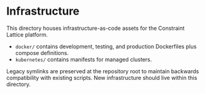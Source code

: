 # Infrastructure

This directory houses infrastructure-as-code assets for the Constraint Lattice platform.

- `docker/` contains development, testing, and production Dockerfiles plus compose definitions.
- `kubernetes/` contains manifests for managed clusters.

Legacy symlinks are preserved at the repository root to maintain backwards compatibility with
existing scripts. New infrastructure should live within this directory.
